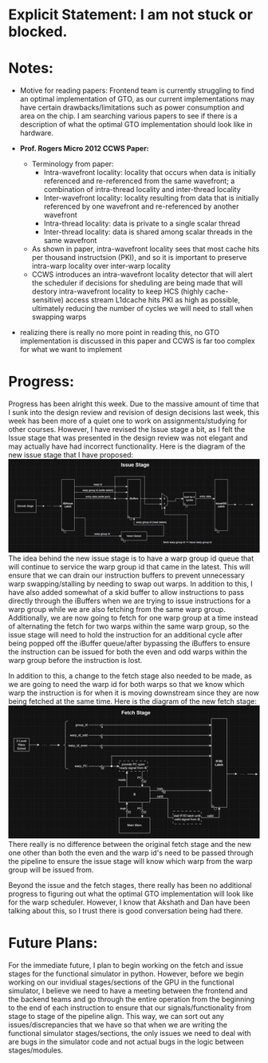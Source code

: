 # Explicit Statement: I am not stuck or blocked.

# Notes:
- Motive for reading papers: Frontend team is currently struggling to find an optimal implementation of GTO, as our current implementations may have certain drawbacks/limitations such as power consumption and area on the chip. I am searching various papers to see if there is a description of what the optimal GTO implementation should look like in hardware.

- __Prof. Rogers Micro 2012 CCWS Paper:__
  - Terminology from paper:
    - Intra-wavefront locality: locality that occurs when data is initially referenced and re-referenced from the same wavefront; a combination of intra-thread locality and inter-thread locality
    - Inter-wavefront locality: locality resulting from data that is initially referenced by one wavefront and re-referenced by another wavefront
    - Intra-thread locality: data is private to a single scalar thread
    - Inter-thread locality: data is shared among scalar threads in the same wavefront
  - As shown in paper, intra-wavefront locality sees that most cache hits per thousand instructsion (PKI), and so it is important to preserve intra-warp locality over inter-warp locality
  - CCWS introduces an intra-wavefront locality detector that will alert the scheduler if decisions for sheduling are being made that will destory intra-wavefront locality to keep HCS (highly cache-sensitive) access stream L1dcache hits PKI as high as possible, ultimately reducing the number of cycles we will need to stall when swapping warps
- realizing there is really no more point in reading this, no GTO implementation is discussed in this paper and CCWS is far too complex for what we want to implement

# Progress:
Progress has been alright this week. Due to the massive amount of time that I sunk into the design review and revision of design decisions last week, this week has been more of a quiet one to work on assignments/studying for other courses. However, I have revised the Issue stage a bit, as I felt the Issue stage that was presented in the design review was not elegant and may actually have had incorrect functionality. Here is the diagram of the new issue stage that I have proposed:
![image](images/gpu_socet_issue_stage_revised.png)
The idea behind the new issue stage is to have a warp group id queue that will continue to service the warp group id that came in the latest. This will ensure that we can drain our instruction buffers to prevent unnecessary warp swapping/stalling by needing to swap out warps. In addition to this, I have also added somewhat of a skid buffer to allow instructions to pass directly through the iBuffers when we are trying to issue instructions for a warp group while we are also fetching from the same warp group. Additionally, we are now going to fetch for one warp group at a time instead of alternating the fetch for two warps within the same warp group, so the issue stage will need to hold the instruction for an additional cycle after being popped off the iBuffer queue/after bypassing the iBuffers to ensure the instruction can be issued for both the even and odd warps within the warp group before the instruction is lost. 

In addition to this, a change to the fetch stage also needed to be made, as we are going to need the warp id for both warps so that we know which warp the instruction is for when it is moving downstream since they are now being fetched at the same time. Here is the diagram of the new fetch stage:
![image](images/gpu_socet_fetch_stage_revised.png)
There really is no difference between the original fetch stage and the new one other than both the even and the warp id's need to be passed through the pipeline to ensure the issue stage will know which warp from the warp group will be issued from.

Beyond the issue and the fetch stages, there really has been no additional progress to figuring out what the optimal GTO implementation will look like for the warp scheduler. However, I know that Akshath and Dan have been talking about this, so I trust there is good conversation being had there.

# Future Plans:
For the immediate future, I plan to begin working on the fetch and issue stages for the functional simulator in python. However, before we begin working on our invidiual stages/sections of the GPU in the functional simulator, I believe we need to have a meeting between the frontend and the backend teams and go through the entire operation from the beginning to the end of each instruction to ensure that our signals/functionality from stage to stage of the pipeline align. This way, we can sort out any issues/discrepancies that we have so that when we are writing the functional simulator stages/sections, the only issues we need to deal with are bugs in the simulator code and not actual bugs in the logic between stages/modules. 